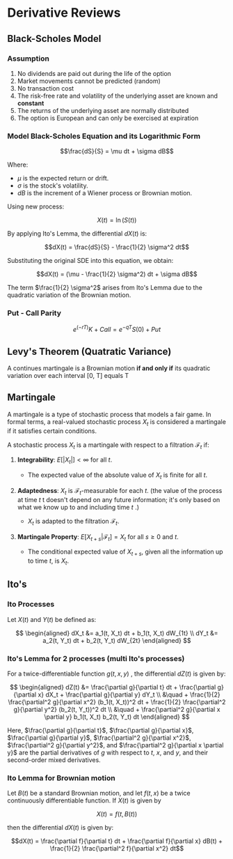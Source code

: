 # Derivative Reviews

## Black-Scholes Model

### **Assumption**

  1. No dividends are paid out during the life of the option
  2. Market movements cannot be predicted (random)
  3. No transaction cost
  4. The risk-free rate and volatility of the underlying asset are known and **constant**
  5. The returns of the underlying asset are normally distributed
  6. The option is European and can only be exercised at expiration

### Model Black-Scholes Equation and its Logarithmic Form  

$$\frac{dS}{S} = \mu dt + \sigma dB$$

Where:

- $\mu$ is the expected return or drift.
- $\sigma$ is the stock's volatility.
- $dB$ is the increment of a Wiener process or Brownian motion.

Using new process:

$$X(t) = \ln(S(t))$$

By applying Ito's Lemma, the differential $dX(t)$ is:

$$dX(t) = \frac{dS}{S} - \frac{1}{2} \sigma^2 dt$$

Substituting the original SDE into this equation, we obtain:

$$dX(t) = (\mu - \frac{1}{2} \sigma^2) dt + \sigma dB$$

The term $\frac{1}{2} \sigma^2$ arises from Ito's Lemma due to the quadratic variation of the Brownian motion.


### Put - Call Parity

$$e^{(-rT)}K + Call = e^{-qT}S(0) + Put $$



## Levy's Theorem (Quatratic Variance)
  
A continues martingale is a Brownian motion **if and only if** its quadratic variation over each interval [0, T] equals T


## Martingale

A martingale is a type of stochastic process that models a fair game. In formal terms, a real-valued stochastic process $X_t$ is considered a martingale if it satisfies certain conditions.

A stochastic process $X_t$ is a martingale with respect to a filtration $\mathcal{F}_t$ if:

1. **Integrability**: $E[|X_t|] < \infty$ for all $t$.
   - The expected value of the absolute value of $X_t$ is finite for all $t$.

2. **Adaptedness**: $X_t$  is $\mathcal{F}_t$-measurable for each $t$. (the value of the process at time $t$ t doesn't depend on any future information; it's only based on what we know up to and including time $t$ .)
   - $X_t$ is adapted to the filtration $\mathcal{F}_t$.

3. **Martingale Property**: $E[X_{t+s} | \mathcal{F}_t] = X_t$ for all $s \geq 0$ and $t$.
   - The conditional expected value of $X_{t+s}$, given all the information up to time $t$, is $X_t$.
  

## Ito's

### Ito Processes

Let $X(t)$ and $Y(t)$ be defined as:

$$
\begin{aligned}
dX_t &= a_1(t, X_t) dt + b_1(t, X_t) dW_{1t} \\
dY_t &= a_2(t, Y_t) dt + b_2(t, Y_t) dW_{2t}
\end{aligned}
$$

### Ito's Lemma for 2 processes (multi Ito's processes)

For a twice-differentiable function $g(t, x, y)$ , the differential $dZ(t)$ is given by:

$$
\begin{aligned}
dZ(t) &= \frac{\partial g}{\partial t} dt + \frac{\partial g}{\partial x} dX_t + \frac{\partial g}{\partial y} dY_t \\
&\quad + \frac{1}{2} \frac{\partial^2 g}{\partial x^2} (b_1(t, X_t))^2 dt + \frac{1}{2} \frac{\partial^2 g}{\partial y^2} (b_2(t, Y_t))^2 dt \\
&\quad + \frac{\partial^2 g}{\partial x \partial y} b_1(t, X_t) b_2(t, Y_t) dt
\end{aligned}
$$

Here, $\frac{\partial g}{\partial t}$, $\frac{\partial g}{\partial x}$, $\frac{\partial g}{\partial y}$, $\frac{\partial^2 g}{\partial x^2}$, $\frac{\partial^2 g}{\partial y^2}$, and $\frac{\partial^2 g}{\partial x \partial y}$ are the partial derivatives of $g$ with respect to $t$, $x$, and $y$, and their second-order mixed derivatives.

### Ito Lemma for Brownian motion

Let $B(t)$ be a standard Brownian motion, and let $f(t, x)$ be a twice continuously differentiable function. If $X(t)$ is given by

$$X(t) = f(t, B(t))$$

then the differential $dX(t)$ is given by:

$$dX(t) = \frac{\partial f}{\partial t} dt + \frac{\partial f}{\partial x} dB(t) + \frac{1}{2} \frac{\partial^2 f}{\partial x^2} dt$$
